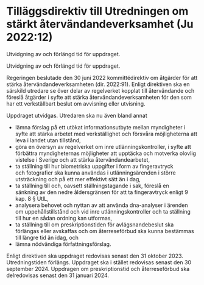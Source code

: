 # Tilläggsdirektiv till Utredningen om stärkt återvändandeverksamhet (Ju 2022:12)

Utvidgning av och förlängd tid för uppdraget.

Utvidgning av och förlängd tid för uppdraget.

Regeringen beslutade den 30 juni 2022 kommittédirektiv om åtgärder för att stärka återvändandeverksamheten (dir. 2022:91). Enligt direktiven ska en särskild utredare se över delar av regelverket kopplat till återvändande och föreslå åtgärder i syfte att stärka återvändandeverksamheten för den som har ett verkställbart beslut om avvisning eller utvisning.

Uppdraget utvidgas. Utredaren ska nu även bland annat

* lämna förslag på ett utökat informationsutbyte mellan myndigheter i syfte att stärka arbetet med verkställighet och försvåra möjligheterna att leva i landet utan tillstånd,
* göra en översyn av regelverket om inre utlänningskontroller, i syfte att förbättra myndigheternas möjligheter att upptäcka och motverka olovlig vistelse i Sverige och att stärka återvändandearbetet,
* ta ställning till hur biometriska uppgifter i form av fingeravtryck och fotografier ska kunna användas i utlänningsärenden i större utsträckning och på ett mer effektivt sätt än i dag,
* ta ställning till och, oavsett ställningstagande i sak, föreslå en sänkning av den nedre åldersgränsen för att ta fingeravtryck enligt 9 kap. 8 § UtlL,
* analysera behovet och nyttan av att använda dna-analyser i ärenden om uppehållstillstånd och vid inre utlänningskontroller och ta ställning till hur en sådan ordning kan utformas,
* ta ställning till om preskriptionstiden för avlägsnandebeslut ska förlängas eller avskaffas och om återreseförbud ska kunna bestämmas till längre tid än idag, och
* lämna nödvändiga författningsförslag.

Enligt direktiven ska uppdraget redovisas senast den 31 oktober 2023. Utredningstiden förlängs. Uppdraget ska i stället redovisas senast den 30 september 2024. Uppdragen om preskriptionstid och återreseförbud ska delredovisas senast den 31 januari 2024.
